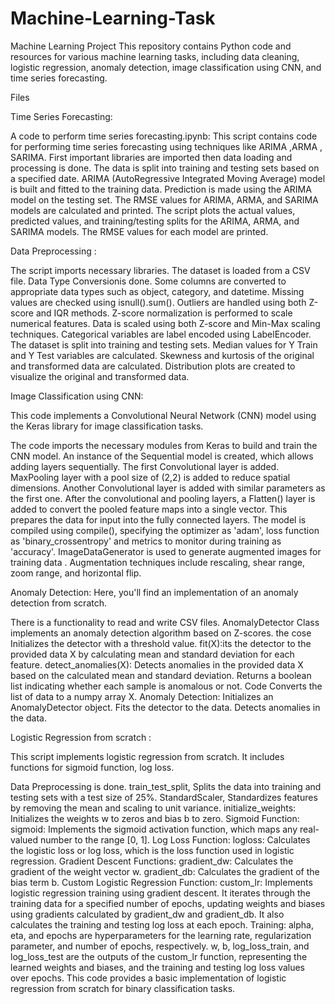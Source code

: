 # Machine-Learning-Task

Machine Learning Project
This repository contains Python code and resources for various machine learning tasks, including data cleaning, logistic regression, anomaly detection, image classification using CNN, and time series forecasting.

Files

Time Series Forecasting:

A code to perform time series forecasting.ipynb:
This script contains code for performing time series forecasting using techniques like ARIMA ,ARMA , SARIMA.
First important libraries are imported then data loading and processing is done.
The data is split into training and testing sets based on a specified date.
ARIMA (AutoRegressive Integrated Moving Average) model is built and fitted to the training data.
Prediction is made using the ARIMA model on the testing set.
The RMSE values for ARIMA, ARMA, and SARIMA models are calculated and printed.
The script plots the actual values, predicted values, and training/testing splits for the ARIMA, ARMA, and SARIMA models.
The RMSE values for each model are printed.


Data Preprocessing :

The script imports necessary libraries.
The dataset is loaded from a CSV file.
Data Type Conversionis done.
Some columns are converted to appropriate data types such as object, category, and datetime.
Missing values are checked using isnull().sum().
Outliers are handled using both Z-score and IQR methods.
Z-score normalization is performed to scale numerical features.
Data is scaled using both Z-score and Min-Max scaling techniques.
Categorical variables are label encoded using LabelEncoder.
The dataset is split into training and testing sets.
Median values for Y Train and Y Test variables are calculated.
Skewness and kurtosis of the original and transformed data are calculated.
Distribution plots are created to visualize the original and transformed data.


Image Classification using CNN:

This code implements a Convolutional Neural Network (CNN) model using the Keras library for image classification tasks. 

The code imports the necessary modules from Keras to build and train the CNN model.
An instance of the Sequential model is created, which allows adding layers sequentially.
The first Convolutional layer is added.
MaxPooling layer with a pool size of (2,2) is added to reduce spatial dimensions.
Another Convolutional layer is added with similar parameters as the first one.
After the convolutional and pooling layers, a Flatten() layer is added to convert the pooled feature maps into a single vector. This prepares the data for input into the fully connected layers.
The model is compiled using compile(), specifying the optimizer as 'adam', loss function as 'binary_crossentropy' and metrics to monitor during training as 'accuracy'.
ImageDataGenerator is used to generate augmented images for training data .
Augmentation techniques include rescaling, shear range, zoom range, and horizontal flip.


Anomaly Detection: Here, you'll find an implementation of an anomaly detection from scratch.

There is a functionality to read and write CSV files.
AnomalyDetector Class implements an anomaly detection algorithm based on Z-scores.
the cose Initializes the detector with a threshold value.
fit(X):its the detector to the provided data X by calculating mean and standard deviation for each feature.
detect_anomalies(X): Detects anomalies in the provided data X based on the calculated mean and standard deviation. Returns a boolean list indicating whether each sample is anomalous or not.
Code Converts the list of data to a numpy array X.
Anomaly Detection:
Initializes an AnomalyDetector object.
Fits the detector to the data.
Detects anomalies in the data.


Logistic Regression from scratch :

This script implements logistic regression from scratch. It includes functions for sigmoid function, log loss.

Data Preprocessing is done.
train_test_split, Splits the data into training and testing sets with a test size of 25%.
StandardScaler, Standardizes features by removing the mean and scaling to unit variance.
initialize_weights: Initializes the weights w to zeros and bias b to zero.
Sigmoid Function:
sigmoid: Implements the sigmoid activation function, which maps any real-valued number to the range [0, 1].
Log Loss Function:
logloss: Calculates the logistic loss or log loss, which is the loss function used in logistic regression.
Gradient Descent Functions:
gradient_dw: Calculates the gradient of the weight vector w.
gradient_db: Calculates the gradient of the bias term b.
Custom Logistic Regression Function:
custom_lr: Implements logistic regression training using gradient descent. It iterates through the training data for a specified number of epochs, updating weights and biases using gradients calculated by gradient_dw and gradient_db. It also calculates the training and testing log loss at each epoch.
Training:
alpha, eta, and epochs are hyperparameters for the learning rate, regularization parameter, and number of epochs, respectively.
w, b, log_loss_train, and log_loss_test are the outputs of the custom_lr function, representing the learned weights and biases, and the training and testing log loss values over epochs.
This code provides a basic implementation of logistic regression from scratch for binary classification tasks.











